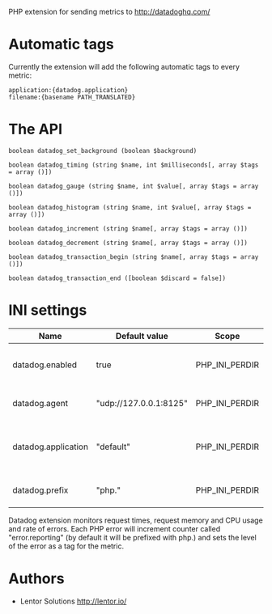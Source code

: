 PHP extension for sending metrics to http://datadoghq.com/

Automatic tags
==============

Currently the extension will add the following automatic tags to every metric:

    application:{datadog.application}
    filename:{basename PATH_TRANSLATED}

The API
=======

    boolean datadog_set_background (boolean $background)

    boolean datadog_timing (string $name, int $milliseconds[, array $tags = array ()])

    boolean datadog_gauge (string $name, int $value[, array $tags = array ()])

    boolean datadog_histogram (string $name, int $value[, array $tags = array ()])

    boolean datadog_increment (string $name[, array $tags = array ()])

    boolean datadog_decrement (string $name[, array $tags = array ()])

    boolean datadog_transaction_begin (string $name[, array $tags = array ()])

    boolean datadog_transaction_end ([boolean $discard = false])

INI settings
============

| Name                 | Default value          | Scope          | Description                                                    |
|----------------------|------------------------|----------------|----------------------------------------------------------------|
| datadog.enabled      | true                   | PHP_INI_PERDIR | Whether to enable datadog monitoring                           |
| datadog.agent        | "udp://127.0.0.1:8125" | PHP_INI_PERDIR | Address of the dd-agent                                        |
| datadog.application  | "default"              | PHP_INI_PERDIR | Application name to use in the automatic tag                   |
| datadog.prefix       | "php."                 | PHP_INI_PERDIR | Prefix to use for PHP metrics                                  |


Datadog extension monitors request times, request memory and CPU usage and rate of errors. Each PHP error will increment counter
called "error.reporting" (by default it will be prefixed with php.) and sets the level of the error as a tag for the metric.


Authors
=======

* Lentor Solutions http://lentor.io/
